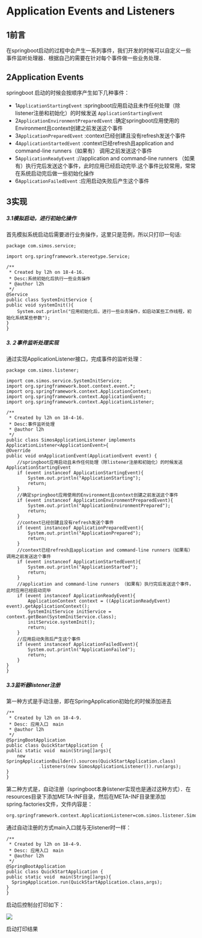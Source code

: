 # Application Events and Listeners

## 1前言

在springboot启动的过程中会产生一系列事件，我们开发的时候可以自定义一些事件监听处理器．根据自己的需要在针对每个事件做一些业务处理．

## 2Application Events

springboot 启动的时候会按顺序产生如下几种事件：

* 1`ApplicationStartingEvent`
  :springboot应用启动且未作任何处理（除listener注册和初始化）的时候发送
  `ApplicationStartingEvent`
* 2`ApplicationEnvironmentPreparedEvent`
  :确定springboot应用使用的Environment且context创建之前发送这个事件
* 3`ApplicationPreparedEvent`
  :context已经创建且没有refresh发送个事件
* 4`ApplicationStartedEvent`
  :context已经refresh且application and command-line runners（如果有） 调用之前发送这个事件
* 5`ApplicationReadyEvent`
  ://application and command-line runners （如果有）执行完后发送这个事件，此时应用已经启动完毕.这个事件比较常用，常常在系统启动完后做一些初始化操作
* 6`ApplicationFailedEvent`
  :应用启动失败后产生这个事件

## 3实现

##### 3.1模拟启动，进行初始化操作

首先模拟系统启动后需要进行业务操作，这里只是范例，所以只打印一句话:

```
package com.simos.service;

import org.springframework.stereotype.Service;

/**
 * Created by l2h on 18-4-16.
 * Desc:系统初始化后执行一些业务操作
 * @author l2h
 */
@Service
public class SystemInitService {
public void systemInit(){
    System.out.println("应用初始化后，进行一些业务操作，如启动某些工作线程，初始化系统某些参数");
}
}
```

##### 3.２事件监听处理实现

通过实现ApplicationListener接口，完成事件的监听处理：

```
package com.simos.listener;

import com.simos.service.SystemInitService;
import org.springframework.boot.context.event.*;
import org.springframework.context.ApplicationContext;
import org.springframework.context.ApplicationEvent;
import org.springframework.context.ApplicationListener;

/**
 * Created by l2h on 18-4-16.
 * Desc:事件监听处理
 * @author l2h
 */
public class SimosApplicationListener implements ApplicationListener<ApplicationEvent>{
@Override
public void onApplicationEvent(ApplicationEvent event) {
    //springboot应用启动且未作任何处理（除listener注册和初始化）的时候发送ApplicationStartingEvent
    if (event instanceof ApplicationStartingEvent){
        System.out.println("ApplicationStarting");
        return;
    }
    //确定springboot应用使用的Environment且context创建之前发送这个事件
    if (event instanceof ApplicationEnvironmentPreparedEvent){
        System.out.println("ApplicationEnvironmentPrepared");
        return;
    }
    //context已经创建且没有refresh发送个事件
    if (event instanceof ApplicationPreparedEvent){
        System.out.println("ApplicationPrepared");
        return;
    }
    //context已经refresh且application and command-line runners（如果有） 调用之前发送这个事件
    if (event instanceof ApplicationStartedEvent){
        System.out.println("ApplicationStarted");
        return;
    }
    //application and command-line runners （如果有）执行完后发送这个事件，此时应用已经启动完毕
    if (event instanceof ApplicationReadyEvent){
        ApplicationContext context = ((ApplicationReadyEvent) event).getApplicationContext();
        SystemInitService initService = context.getBean(SystemInitService.class);
        initService.systemInit();
        return;
    }
    //应用启动失败后产生这个事件
    if (event instanceof ApplicationFailedEvent){
        System.out.println("ApplicationFailed");
        return;
    }
}
}
```

##### 3.3监听器listener注册

第一种方式是手动注册，即在SpringApplication初始化的时候添加进去

```
/**
 * Created by l2h on 18-4-9.
 * Desc: 应用入口　main
 * @author l2h
 */
@SpringBootApplication
public class QuickStartApplication {
public static void  main(String[]args){
    new SpringApplicationBuilder().sources(QuickStartApplication.class)
            .listeners(new SimosApplicationListener()).run(args);
}
}
```

第二种方式是，自动注册（springboot本身listener实现也是通过这种方式）．在resources目录下添加META-INF目录，然后在META-INF目录里添加spring.factories文件，文件内容是：

```
org.springframework.context.ApplicationListener=com.simos.listener.SimosApplicationListener
```

通过自动注册的方式main入口就与无listener时一样：

```
/**
 * Created by l2h on 18-4-9.
 * Desc: 应用入口　main
 * @author l2h
 */
@SpringBootApplication
public class QuickStartApplication {
public static void  main(String[]args){
  SpringApplication.run(QuickStartApplication.class,args);
}
}
```

启动后控制台打印如下：

![](https://upload-images.jianshu.io/upload_images/6566116-63cf043d78f6bce0.png?imageMogr2/auto-orient/strip|imageView2/2/w/868/format/webp)

启动打印结果

